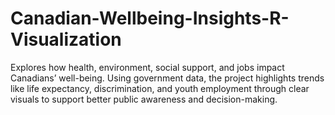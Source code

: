 # Canadian-Wellbeing-Insights-R-Visualization
Explores how health, environment, social support, and jobs impact Canadians’ well-being. Using government data, the project highlights trends like life expectancy, discrimination, and youth employment through clear visuals to support better public awareness and decision-making.
